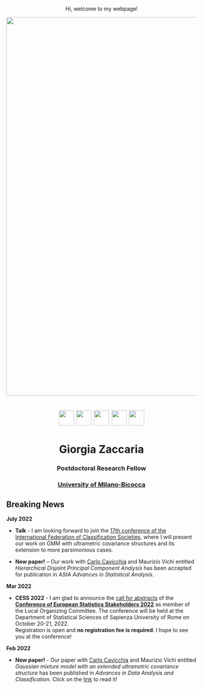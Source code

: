   <p align="center">
    Hi, welcome to my webpage!
 </p> 
 
  <img src="ZacGithub.jpg" style="width:1000px;" align="middle">
  
   <h1 align="center"> <a href="mailto:giorgia.zaccaria@unitelmasapienza.it" target="_blank"><img src="email.jpg" style="width:40px;"></a> 
  <a href="https://scholar.google.it/citations?user=svSITAkAAAAJ&hl=it" target="_blank"><img src="scholar.png" style="width:40px;"></a>
  <a href="https://www.researchgate.net/profile/Giorgia-Zaccaria" target="_blank"><img src="RG.jpg" style="width:40px;"></a>
  <a href="https://orcid.org/0000-0001-9119-9104" target="_blank"><img src="orcid.png" style="width:40px;"></a>
  <a href="https://www.linkedin.com/in/giorgia-zaccaria-2b7329174/" target="_blank"><img src="Linkedin.jpg" style="width:40px;"></a>
  </h1>
  
  
  <h1 align="center">Giorgia Zaccaria</h1>
  <h3 align="center">Postdoctoral Research Fellow</h3>
    <h3 align="center"><a href="https://www.dismeq.unimib.it/it" target="_blank">University of Milano-Bicocca</a></h3> 

  
## Breaking News
**July 2022**
- **Talk** - I am looking forward to join the <a href="https://ifcs2022.fep.up.pt/" target="_blank">17th conference of the International Federation of Classification Societies</a>, where I will present our work on GMM with ultrametric covariance structures and its extension to more parsimonious cases.

- **New paper!** – Our work with <a href="https://carlocavicchia.github.io" target="_blank">Carlo Cavicchia</a> and Maurizio Vichi entitled _Hierarchical Disjoint Principal Component Analysis_ has been accepted for publication in _AStA Advances in Statistical Analysis_.

**Mar 2022**
- **CESS 2022** - I am glad to announce the <a href="https://cess2022.dss.uniroma1.it/event/3/abstracts/" target="_blank">call for abstracts</a> of the <a href="https://cess2022.dss.uniroma1.it/event/3/" target="_blank">**Conference of European Statistics Stakeholders 2022**</a> as member of the Local Organizing Committee. The conference will be held at the Department of Statistical Sciences of Sapienza University of Rome on October 20-21, 2022. \
Registration is open and **no registration fee is required**. I hope to see you at the conference!

**Feb 2022**
- **New paper!** - Our paper with <a href="https://carlocavicchia.github.io" target="_blank">Carlo Cavicchia</a> and Maurizio Vichi entitled _Gaussian mixture model with an extended ultrametric covariance structure_ has been published in _Advances in Data Analysis and Classification_. Click on the <a href="https://link.springer.com/article/10.1007/s11634-021-00488-x" target="_blank">link</a> to read it!






  
 
